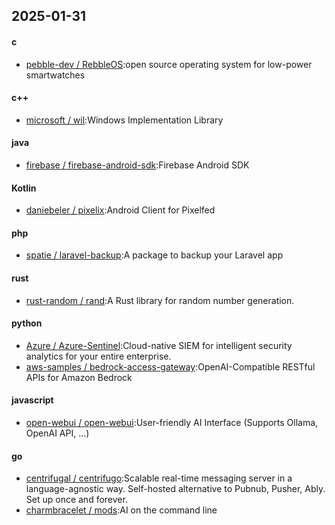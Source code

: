 ## 2025-01-31
#### c
* [pebble-dev / RebbleOS](https://github.com/pebble-dev/RebbleOS):open source operating system for low-power smartwatches
#### c++
* [microsoft / wil](https://github.com/microsoft/wil):Windows Implementation Library
#### java
* [firebase / firebase-android-sdk](https://github.com/firebase/firebase-android-sdk):Firebase Android SDK
#### Kotlin
* [daniebeler / pixelix](https://github.com/daniebeler/pixelix):Android Client for Pixelfed
#### php
* [spatie / laravel-backup](https://github.com/spatie/laravel-backup):A package to backup your Laravel app
#### rust
* [rust-random / rand](https://github.com/rust-random/rand):A Rust library for random number generation.
#### python
* [Azure / Azure-Sentinel](https://github.com/Azure/Azure-Sentinel):Cloud-native SIEM for intelligent security analytics for your entire enterprise.
* [aws-samples / bedrock-access-gateway](https://github.com/aws-samples/bedrock-access-gateway):OpenAI-Compatible RESTful APIs for Amazon Bedrock
#### javascript
* [open-webui / open-webui](https://github.com/open-webui/open-webui):User-friendly AI Interface (Supports Ollama, OpenAI API, ...)
#### go
* [centrifugal / centrifugo](https://github.com/centrifugal/centrifugo):Scalable real-time messaging server in a language-agnostic way. Self-hosted alternative to Pubnub, Pusher, Ably. Set up once and forever.
* [charmbracelet / mods](https://github.com/charmbracelet/mods):AI on the command line
